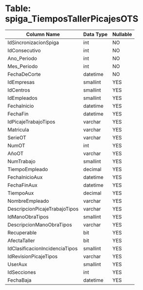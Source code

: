 # Table: spiga_TiemposTallerPicajesOTS

| Column Name | Data Type | Nullable |
|-------------|-----------|----------|
| IdSincronizacionSpiga | int | NO |
| IdConsecutivo | int | NO |
| Ano_Periodo | int | NO |
| Mes_Periodo | int | NO |
| FechaDeCorte | datetime | NO |
| IdEmpresas | smallint | YES |
| IdCentros | smallint | YES |
| IdEmpleados | smallint | YES |
| FechaInicio | datetime | YES |
| FechaFin | datetime | YES |
| IdPicajeTrabajoTipos | varchar | YES |
| Matricula | varchar | YES |
| SerieOT | varchar | YES |
| NumOT | int | YES |
| AñoOT | varchar | YES |
| NumTrabajo | smallint | YES |
| TiempoEmpleado | decimal | YES |
| FechaInicioAux | datetime | YES |
| FechaFinAux | datetime | YES |
| TiempoAux | decimal | YES |
| NombreEmpleado | varchar | YES |
| DescripcionPicajeTrabajoTipos | varchar | YES |
| IdManoObraTipos | smallint | YES |
| DescripcionManoObraTipos | varchar | YES |
| Recuperable | bit | YES |
| AfectaTaller | bit | YES |
| IdClasificacionIncidenciaTipos | smallint | YES |
| IdRevisionPicajeTipos | varchar | YES |
| UserAux | smallint | YES |
| IdSecciones | int | YES |
| FechaBaja | datetime | YES |
